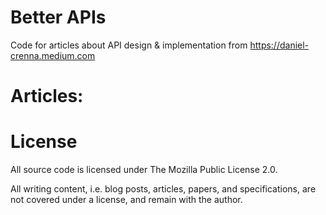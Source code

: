 # Better APIs

Code for articles about API design & implementation from https://daniel-crenna.medium.com

Articles:
=========

 # License

 All source code is licensed under The Mozilla Public License 2.0.

 All writing content, i.e. blog posts, articles, papers, and specifications, are not covered under a license, and remain with the author.